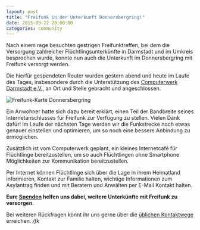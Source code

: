 ```yaml
---
layout: post
title: "Freifunk in der Unterkunft Donnersbergring!"
date: 2015-09-22 20:00:00
categories: community
---
```


Nach einem rege besuchten gestrigen Freifunktreffen, bei dem die Versorgung
zahlreicher Flüchtlingsunterkünfte in Darmstadt und im Umkreis besprochen
wurde, konnte nun auch die Unterkunft im Donnersbergring mit Freifunk versorgt
werden.

Die hierfür gespendeten Router wurden gestern abend und heute im
Laufe des Tages, insbesondere durch die Unterstützung des
[Computerwerk Darmstadt e.V.](http://www.computerwerk.org/), an Ort
und Stelle gebracht und angeschlossen.

<!--*-->
![Freifunk-Karte Donnersbergring](../images/posts/2015-09-22_donnersbergring.png)

Ein Anwohner hatte sich dazu bereit erklärt, einen Teil der Bandbreite seines
Internetanschlusses für Freifunk zur Verfügung zu stellen. Vielen Dank dafür!
Im Laufe der nächsten Tage werden wir die Funkstrecke noch etwas genauer
einstellen und optimieren, um so noch eine bessere Anbindung zu ermöglichen.

Zusätzlich ist vom Computerwerk geplant, ein kleines Internetcafé für Flüchtlinge
bereitzustellen, um so auch Flüchtlingen ohne Smartphone Möglichkeiten zur
Kommunikation bereitzustellen.

Per Internet können Flüchtlinge sich über die Lage in ihrem Heimatland
informieren, Kontakt zur Familie halten, wichtige Informationen zum
Asylantrag finden und mit Beratern und Anwälten per E-Mail Kontakt
halten.

**Eure [Spenden](/mitmachen/spenden) helfen uns dabei, weitere Unterkünfte mit Freifunk zu
versorgen.**

Bei weiteren Rückfragen könnt ihr uns gerne über die [üblichen Kontaktwege](/kontakt) erreichen. */fk*

